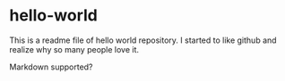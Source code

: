 # hello-world
This is a readme file of hello world repository.
I started to like github and realize why so many people love it.


Markdown supported?

